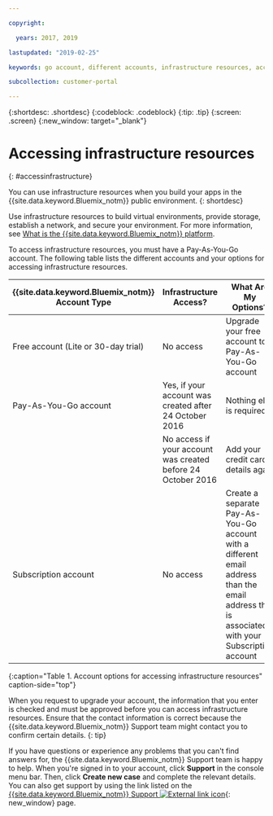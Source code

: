 ```yaml
---

copyright:

  years: 2017, 2019

lastupdated: "2019-02-25"

keywords: go account, different accounts, infrastructure resources, accessing infrastructure 

subcollection: customer-portal

---
```


{:shortdesc: .shortdesc}
{:codeblock: .codeblock}
{:tip: .tip}
{:screen: .screen}
{:new_window: target="_blank"}

# Accessing infrastructure resources
{: #accessinfrastructure}

You can use infrastructure resources when you build your apps in the {{site.data.keyword.Bluemix_notm}} public environment.
{: shortdesc}

Use infrastructure resources to build virtual environments, provide storage, establish a network, and secure your environment. For more information, see [What is the {{site.data.keyword.Bluemix_notm}} platform](/docs/overview/ibm-cloud-platform.html).

To access infrastructure resources, you must have a Pay-As-You-Go account. The following table lists the different accounts and your options for accessing infrastructure resources.

|{{site.data.keyword.Bluemix_notm}} Account Type |	Infrastructure Access? |	What Are My Options? |
|------------------|-----------------------|---------------|
|Free account (Lite or 30-day trial) |	No access |	Upgrade your free account to a Pay-As-You-Go account |
|Pay-As-You-Go account | Yes, if your account was created after 24 October 2016 | Nothing else is required |
| | No access if your account was created before 24 October 2016 | Add your credit card details again |
|Subscription account |	No access |	Create a separate Pay-As-You-Go account with a different email address than the email address that is associated with your Subscription account |
{:caption="Table 1. Account options for accessing infrastructure resources" caption-side="top"}

When you request to upgrade your account, the information that you enter is checked and must be approved before you can access infrastructure resources. Ensure that the contact information is correct because the {{site.data.keyword.Bluemix_notm}} Support team might contact you to confirm certain details.
{: tip}

If you have questions or experience any problems that you can't find answers for, the {{site.data.keyword.Bluemix_notm}} Support team is happy to help. When you're signed in to your account, click **Support** in the console menu bar. Then, click **Create new case** and complete the relevant details. You can also get support by using the link listed on the [{{site.data.keyword.Bluemix_notm}} Support ![External link icon](../icons/launch-glyph.svg)](http://ibm.biz/bluemixsupport){: new_window} page.
